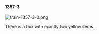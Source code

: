 #### 1357-3
![train-1357-3-0.png](https://github.com/lil-lab/nlvr/raw/master/nlvr/train/images/71/train-1357-3-0.png "train-1357-3-0.png")

There is a box with exactly two yellow items.